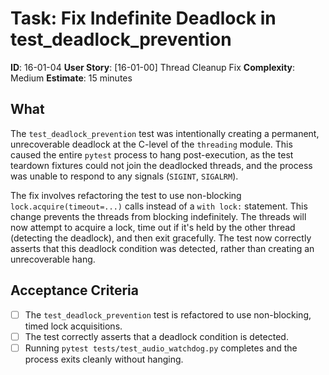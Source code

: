 # Task: Fix Indefinite Deadlock in test_deadlock_prevention
**ID**: 16-01-04
**User Story**: [16-01-00] Thread Cleanup Fix
**Complexity**: Medium
**Estimate**: 15 minutes

## What
The `test_deadlock_prevention` test was intentionally creating a permanent, unrecoverable deadlock at the C-level of the `threading` module. This caused the entire `pytest` process to hang post-execution, as the test teardown fixtures could not join the deadlocked threads, and the process was unable to respond to any signals (`SIGINT`, `SIGALRM`).

The fix involves refactoring the test to use non-blocking `lock.acquire(timeout=...)` calls instead of a `with lock:` statement. This change prevents the threads from blocking indefinitely. The threads will now attempt to acquire a lock, time out if it's held by the other thread (detecting the deadlock), and then exit gracefully. The test now correctly asserts that this deadlock condition was detected, rather than creating an unrecoverable hang.

## Acceptance Criteria
- [ ] The `test_deadlock_prevention` test is refactored to use non-blocking, timed lock acquisitions.
- [ ] The test correctly asserts that a deadlock condition is detected.
- [ ] Running `pytest tests/test_audio_watchdog.py` completes and the process exits cleanly without hanging.

